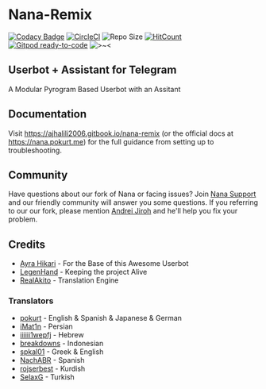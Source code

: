 # Nana-Remix

[![Codacy Badge](https://api.codacy.com/project/badge/Grade/d560b5d6cb1147f98c92a1201217d362)](https://app.codacy.com/manual/AmaanAhmed/Nana-Remix?utm_source=github.com&utm_medium=referral&utm_content=pokurt/Nana-Remix&utm_campaign=Badge_Grade_Dashboard) [![CircleCI](https://circleci.com/gh/pokurt/Nana-Remix.svg?style=svg)](https://circleci.com/gh/pokurt/Nana-Remix) ![Repo Size](https://img.shields.io/github/repo-size/pokurt/Nana-Remix) [![HitCount](http://hits.dwyl.com/pokurt/Nana-Remix.svg)](http://hits.dwyl.com/pokurt/Nana-Remix) [![Gitpod ready-to-code](https://img.shields.io/badge/Gitpod-ready--to--code-blue?logo=gitpod)](https://gitpod.io/#https://github.com/pokurt/Nana-Remix) ![>~<](https://img.shields.io/badge/%3E~%3C-nyaaa~-purple)

## Userbot + Assistant for Telegram

A Modular Pyrogram Based Userbot with an Assitant

## Documentation

Visit <https://ajhalili2006.gitbook.io/nana-remix> (or the official docs at <https://nana.pokurt.me>) for the full guidance from setting up to troubleshooting.

## Community

Have questions about our fork of Nana or facing issues? Join [Nana Support](https://t.me/NanaBotSupport) and our friendly
community will answer you some questions. If you referring to our our fork, please mention [Andrei Jiroh](https://t.me/AJHalili2006)
and he'll help you fix your problem.

## Credits

- [Ayra Hikari](https://github.com/AyraHikari) - For the Base of this Awesome Userbot
- [LegenHand](https://github.com/legenhand) - Keeping the project Alive
- [RealAkito](https://github.com/RealAkito) - Translation Engine

### Translators

- [pokurt](https://github.com/pokurt) - English & Spanish & Japanese & German
- [iMat1n](https://github.com/iMat1n) - Persian
- [iiiiii1wepfj](https://github.com/iiiiii1wepfj) - Hebrew
- [breakdowns](https://github.com/breakdowns) - Indonesian
- [spkal01](https://github.com/spkal01) - Greek & English
- [NachABR](https://github.com/NachABR) - Spanish
- [rojserbest](https://github.com/rojserbest) - Kurdish
- [SelaxG](https://github.com/SelaxG) - Turkish
